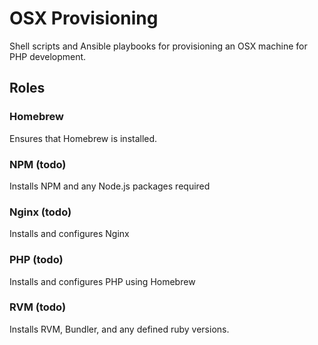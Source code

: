 # OSX Provisioning

Shell scripts and Ansible playbooks for provisioning an OSX machine for PHP development.

## Roles

### Homebrew

Ensures that Homebrew is installed.

### NPM (todo)

Installs NPM and any Node.js packages required

### Nginx (todo)

Installs and configures Nginx

### PHP (todo)

Installs and configures PHP using Homebrew

### RVM (todo)
	
Installs RVM, Bundler, and any defined ruby versions. 